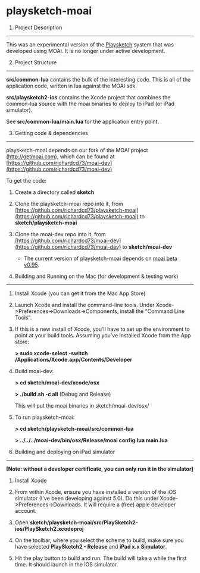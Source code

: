 playsketch-moai
===============

1. Project Description
-----------
This was an experimental version of the [Playsketch](https://github.com/richardcd73/playsketch) system that was developed using MOAI. It is no longer under active development.


2. Project Structure
--------------
**src/common-lua** contains the bulk of the interesting code. This is all of the application code, written in lua against the MOAI sdk.

**src/playsketch2-ios** contains the Xcode project that combines the common-lua source with the moai binaries to deploy to iPad (or iPad simulator).

See **src/common-lua/main.lua** for the application entry point.


3. Getting code & dependencies
----------
playsketch-moai depends on our fork of the MOAI project (http://getmoai.com), which can be found at [https://github.com/richardcd73/moai-dev](https://github.com/richardcd73/moai-dev)

To get the code:

1. Create a directory called **sketch**

2. Clone the playsketch-moai repo into it, from [https://github.com/richardcd73/playsketch-moai](https://github.com/richardcd73/playsketch-moai) to **sketch/playsketch-moai**

3. Clone the moai-dev repo into it, from [https://github.com/richardcd73/moai-dev](https://github.com/richardcd73/moai-dev) to **sketch/moai-dev**
	* The current version of playsketch-moai depends on [moai beta v0.95](https://github.com/moai/moai-dev/commit/b11578ad7e4d8a3bdaa28f47d127ab7cef978ded).



4. Building and Running on the Mac (for development & testing work)
---------------

1.	Install Xcode (you can get it from the Mac App Store)

2.	Launch Xcode and install the command-line tools. Under Xcode->Preferences->Downloads->Components, install the "Command Line Tools".

3.	If this is a new install of Xcode, you'll have to set up the environment to point at your build tools. Assuming you've installed Xcode from the App store:

	**> sudo xcode-select -switch /Applications/Xcode.app/Contents/Developer**

4.	Build moai-dev:

	**> cd sketch/moai-dev/xcode/osx**
	
	**> ./build.sh -c all** (Debug and Release)
	
	This will put the moai binaries in sketch/moai-dev/osx/
	
5.	To run playsketch-moai:

	**> cd sketch/playsketch-moai/src/common-lua**
	
	**> ../../../moai-dev/bin/osx/Release/moai config.lua main.lua**
	

5. Building and deploying on iPad simulator
---------------
**[Note: without a developer certificate, you can only run it in the simulator]**

1.	Install Xcode

2.	From within Xcode, ensure you have installed a version of the iOS simulator (I've been developing against 5.0). Do this under Xcode->Preferences->Downloads. It will require a (free) apple developer account.

3.	Open **sketch/playsketch-moai/src/PlaySketch2-ios/PlaySketch2.xcodeproj**

4.	On the toolbar, where you select the scheme to build, make sure you have selected **PlaySketch2 - Release** and **iPad x.x Simulator**.

5. Hit the play button to build and run. The build will take a while the first time. It should launch in the iOS simulator.
	

